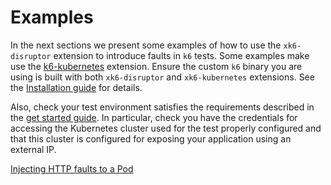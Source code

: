 # Examples

In the next sections we present some examples of how to use the `xk6-disruptor` extension to introduce faults in `k6` tests. Some examples make use the [k6-kubernetes](http://github.com/grafana/xk6-kubernetes) extension. Ensure the custom `k6` binary you are using is built with both `xk6-disruptor` and `xk6-kubernetes` extensions. See the [Installation guide](../01-get-started/03-installation.md) for details.

Also, check your test environment satisfies the requirements described in the [get started guide](../01-get-started/02-requirements.md). In particular, check you have the credentials for accessing the Kubernetes cluster used for the test properly configured and that this cluster is configured for exposing your application using an external IP.


[Injecting HTTP faults to a Pod](./02-pod-http-faults.md)